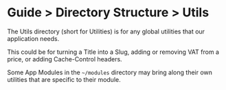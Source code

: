 # Guide > Directory Structure > Utils

The Utils directory (short for Utilities) is for any global utilities that our application needs.

This could be for turning a Title into a Slug, adding or removing VAT from a price, or adding Cache-Control headers.

Some App Modules in the `~/modules` directory may bring along their own utilities that are specific to their module.
